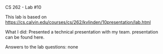 CS 262 - Lab #10

This lab is based on https://cs.calvin.edu/courses/cs/262/kvlinden/10presentation/lab.html

What I did: Presented a technical presentation with my team. presentation can be found here.

Answers to the lab questions: none
